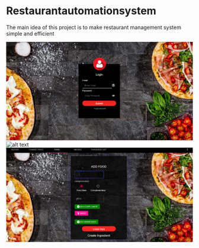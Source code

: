 # Restaurantautomationsystem


The main idea of this project is to make restaurant management system simple and efficient






![alt text](https://github.com/deekshith03/Restaurantautomationsystem/blob/master/images/ras1.PNG?raw=true)
![alt text](https://github.com/deekshith03/Restaurantautomationsystem/blob/master/images/ras2.PNG?raw=true)
![alt text](https://github.com/deekshith03/Restaurantautomationsystem/blob/master/images/ras3.PNG?raw=true)



